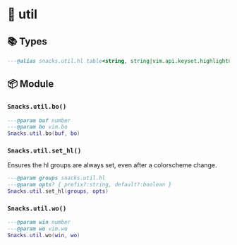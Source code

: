 # 🍿 util

<!-- docgen -->

## 📚 Types

```lua
---@alias snacks.util.hl table<string, string|vim.api.keyset.highlight>
```

## 📦 Module

### `Snacks.util.bo()`

```lua
---@param buf number
---@param bo vim.bo
Snacks.util.bo(buf, bo)
```

### `Snacks.util.set_hl()`

Ensures the hl groups are always set, even after a colorscheme change.

```lua
---@param groups snacks.util.hl
---@param opts? { prefix?:string, default?:boolean }
Snacks.util.set_hl(groups, opts)
```

### `Snacks.util.wo()`

```lua
---@param win number
---@param wo vim.wo
Snacks.util.wo(win, wo)
```

